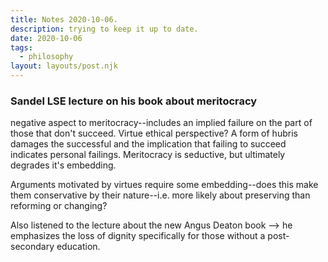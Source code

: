 ```yaml
---
title: Notes 2020-10-06.
description: trying to keep it up to date.
date: 2020-10-06
tags:
  - philosophy	 
layout: layouts/post.njk
---
```


### Sandel LSE lecture on his book about meritocracy 

negative aspect to meritocracy--includes an implied failure on the part of those that don't succeed. Virtue ethical perspective? A form of hubris damages the successful and the implication that failing to succeed indicates personal failings. Meritocracy is seductive, but ultimately degrades it's embedding. 

Arguments motivated by virtues require some embedding--does this make them conservative by their nature--i.e. more likely about preserving than reforming or changing?

Also listened to the lecture about the new Angus Deaton book --> he emphasizes the loss of dignity specifically for those without a post-secondary education. 


